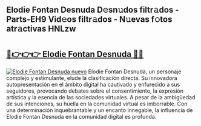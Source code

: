 ## Elodie Fontan Desnuda D𝚎sn𝚞dos filtr𝚊dos - Parts-EH9 Vid𝚎os filtr𝚊dos - N𝚞evas f𝚘tos atr𝚊ctivas HNLzw

# <h2><a href="http://mb6ux55.tromn.icu/?c=Elodie+Fontan+Desnuda">🔗👉👉👉 Elodie Fontan Desnuda 🔗🔗</a></h2>

[![Elodie Fontan Desnuda nuevo](https://i.imgur.com/pEAQMta.gif)](http://mb6ux55.tromn.icu/?c=Elodie+Fontan+Desnuda)
Elodie Fontan Desnuda, un personaje complejo y estimulante, elude la clasificación directa. Su innovadora autopresentación en el ámbito digital ha cautivado y enfurecido a sus seguidores, provocando debates sobre el consentimiento, la expresión artística y la esencia de las sociedades virtuales. A pesar de la ambigüedad de sus intenciones, su huella en la comunidad virtual es imborrable. Con una determinación inquebrantable y un encanto innegable, la influencia de Elodie Fontan Desnuda en la comunidad digital es profunda.
